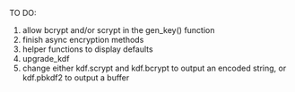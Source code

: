 TO DO:
1) allow bcrypt and/or scrypt in the gen_key() function
2) finish async encryption methods
3) helper functions to display defaults
4) upgrade_kdf
5) change either kdf.scrypt and kdf.bcrypt to output an encoded string, or kdf.pbkdf2 to output a buffer